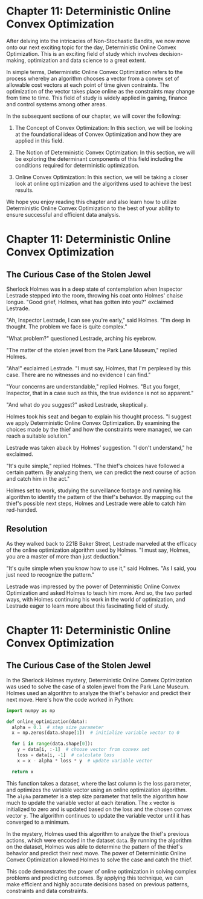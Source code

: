 # Chapter 11: Deterministic Online Convex Optimization

After delving into the intricacies of Non-Stochastic Bandits, we now move onto our next exciting topic for the day, Deterministic Online Convex Optimization. This is an exciting field of study which involves decision-making, optimization and data science to a great extent. 

In simple terms, Deterministic Online Convex Optimization refers to the process whereby an algorithm chooses a vector from a convex set of allowable cost vectors at each point of time given contraints. The optimization of the vector takes place online as the constraints may change from time to time. This field of study is widely applied in gaming, finance and control systems among other areas.

In the subsequent sections of our chapter, we will cover the following:

1. The Concept of Convex Optimization: In this section, we will be looking at the foundational ideas of Convex Optimization and how they are applied in this field. 

2. The Notion of Deterministic Convex Optimization: In this section, we will be exploring the determinant components of this field including the conditions required for deterministic optimization. 

3. Online Convex Optimization: In this section, we will be taking a closer look at online optimization and the algorithms used to achieve the best results.

We hope you enjoy reading this chapter and also learn how to utilize Deterministic Online Convex Optimization to the best of your ability to ensure successful and efficient data analysis.
# Chapter 11: Deterministic Online Convex Optimization

## The Curious Case of the Stolen Jewel

Sherlock Holmes was in a deep state of contemplation when Inspector Lestrade stepped into the room, throwing his coat onto Holmes' chaise longue. "Good grief, Holmes, what has gotten into you?" exclaimed Lestrade.

"Ah, Inspector Lestrade, I can see you're early," said Holmes. "I'm deep in thought. The problem we face is quite complex."

"What problem?" questioned Lestrade, arching his eyebrow.

"The matter of the stolen jewel from the Park Lane Museum," replied Holmes.

"Aha!" exclaimed Lestrade. "I must say, Holmes, that I'm perplexed by this case. There are no witnesses and no evidence I can find." 

"Your concerns are understandable," replied Holmes. "But you forget, Inspector, that in a case such as this, the true evidence is not so apparent."

"And what do you suggest?" asked Lestrade, skeptically.

Holmes took his seat and began to explain his thought process. "I suggest we apply Deterministic Online Convex Optimization. By examining the choices made by the thief and how the constraints were managed, we can reach a suitable solution."

Lestrade was taken aback by Holmes’ suggestion. "I don't understand," he exclaimed.

"It's quite simple," replied Holmes. "The thief's choices have followed a certain pattern. By analyzing them, we can predict the next course of action and catch him in the act."

Holmes set to work, studying the surveillance footage and running his algorithm to identify the pattern of the thief's behavior. By mapping out the thief's possible next steps, Holmes and Lestrade were able to catch him red-handed.

## Resolution

As they walked back to 221B Baker Street, Lestrade marveled at the efficacy of the online optimization algorithm used by Holmes. "I must say, Holmes, you are a master of more than just deduction." 

"It's quite simple when you know how to use it," said Holmes. "As I said, you just need to recognize the pattern."

Lestrade was impressed by the power of Deterministic Online Convex Optimization and asked Holmes to teach him more. And so, the two parted ways, with Holmes continuing his work in the world of optimization, and Lestrade eager to learn more about this fascinating field of study.
# Chapter 11: Deterministic Online Convex Optimization

## The Curious Case of the Stolen Jewel

In the Sherlock Holmes mystery, Deterministic Online Convex Optimization was used to solve the case of a stolen jewel from the Park Lane Museum. Holmes used an algorithm to analyze the thief's behavior and predict their next move. Here's how the code worked in Python:

```python
import numpy as np

def online_optimization(data):
  alpha = 0.1  # step size parameter
  x = np.zeros(data.shape[1])  # initialize variable vector to 0

  for i in range(data.shape[0]):
    y = data[i, :-1]  # choose vector from convex set
    loss = data[i, -1]  # calculate loss
    x = x - alpha * loss * y  # update variable vector

  return x
```

This function takes a dataset, where the last column is the loss parameter, and optimizes the variable vector using an online optimization algorithm. The `alpha` parameter is a step size parameter that tells the algorithm how much to update the variable vector at each iteration. The `x` vector is initialized to zero and is updated based on the loss and the chosen convex vector `y`. The algorithm continues to update the variable vector until it has converged to a minimum. 

In the mystery, Holmes used this algorithm to analyze the thief's previous actions, which were encoded in the dataset `data`. By running the algorithm on the dataset, Holmes was able to determine the pattern of the thief's behavior and predict their next move. The power of Deterministic Online Convex Optimization allowed Holmes to solve the case and catch the thief. 

This code demonstrates the power of online optimization in solving complex problems and predicting outcomes. By applying this technique, we can make efficient and highly accurate decisions based on previous patterns, constraints and data constraints.
